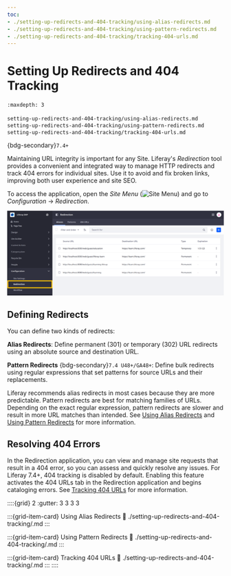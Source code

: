 ```yaml
---
toc:
- ./setting-up-redirects-and-404-tracking/using-alias-redirects.md
- ./setting-up-redirects-and-404-tracking/using-pattern-redirects.md
- ./setting-up-redirects-and-404-tracking/tracking-404-urls.md
---
```

# Setting Up Redirects and 404 Tracking

```{toctree}
:maxdepth: 3

setting-up-redirects-and-404-tracking/using-alias-redirects.md
setting-up-redirects-and-404-tracking/using-pattern-redirects.md
setting-up-redirects-and-404-tracking/tracking-404-urls.md
```

{bdg-secondary}`7.4+`

Maintaining URL integrity is important for any Site. Liferay's *Redirection* tool provides a convenient and integrated way to manage HTTP redirects and track 404 errors for individual sites. Use it to avoid and fix broken links, improving both user experience and site SEO.

To access the application, open the *Site Menu* (![Site Menu](../../../images/icon-product-menu.png)) and go to *Configuration* &rarr; *Redirection*.

![Go to the Redirection page in the Site Menu.](./setting-up-redirects-and-404-tracking/images/01.png)

## Defining Redirects

You can define two kinds of redirects:

**Alias Redirects**: Define permanent (301) or temporary (302) URL redirects using an absolute source and destination URL.

**Pattern Redirects** {bdg-secondary}`7.4 U48+/GA48+`: Define bulk redirects using regular expressions that set patterns for source URLs and their replacements.

Liferay recommends alias redirects in most cases because they are more predictable. Pattern redirects are best for matching families of URLs. Depending on the exact regular expression, pattern redirects are slower and result in more URL matches than intended. See [Using Alias Redirects](./setting-up-redirects-and-404-tracking/using-alias-redirects.md) and [Using Pattern Redirects](./setting-up-redirects-and-404-tracking/using-pattern-redirects.md) for more information.

## Resolving 404 Errors

In the Redirection application, you can view and manage site requests that result in a 404 error, so you can assess and quickly resolve any issues. For Liferay 7.4+, 404 tracking is disabled by default. Enabling this feature activates the 404 URLs tab in the Redirection application and begins cataloging errors. See [Tracking 404 URLs](./setting-up-redirects-and-404-tracking/tracking-404-urls.md) for more information.

::::{grid} 2
:gutter: 3 3 3 3

:::{grid-item-card} Using Alias Redirects
:link: ./setting-up-redirects-and-404-tracking/.md
:::

:::{grid-item-card} Using Pattern Redirects
:link: ./setting-up-redirects-and-404-tracking/.md
:::

:::{grid-item-card} Tracking 404 URLs
:link: ./setting-up-redirects-and-404-tracking/.md
:::
::::
